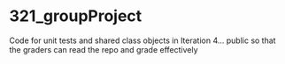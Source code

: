 # 321_groupProject
Code for unit tests and shared class objects in Iteration 4...
public so that the graders can read the repo and grade effectively
